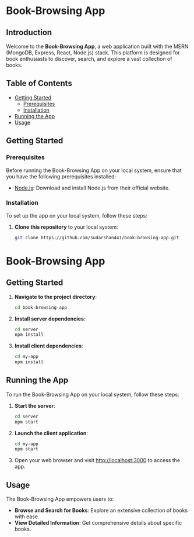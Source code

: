 # Book-Browsing App

## Introduction

Welcome to the **Book-Browsing App**, a web application built with the MERN (MongoDB, Express, React, Node.js) stack. This platform is designed for book enthusiasts to discover, search, and explore a vast collection of books.

## Table of Contents

- [Getting Started](#getting-started)
  - [Prerequisites](#prerequisites)
  - [Installation](#installation)
- [Running the App](#running-the-app)
- [Usage](#usage)

## Getting Started

### Prerequisites

Before running the Book-Browsing App on your local system, ensure that you have the following prerequisites installed:

- [Node.js](https://nodejs.org/): Download and install Node.js from their official website.

### Installation

To set up the app on your local system, follow these steps:

1. **Clone this repository** to your local system:

   ```bash
   git clone https://github.com/sudarshan441/book-browsing-app.git

# Book-Browsing App

## Getting Started

1. **Navigate to the project directory**:

    ```bash
    cd book-browsing-app
    ```

2. **Install server dependencies**:

    ```bash
    cd server
    npm install
    ```

3. **Install client dependencies**:

    ```bash
    cd my-app
    npm install
    ```

## Running the App

To run the Book-Browsing App on your local system, follow these steps:

1. **Start the server**:

    ```bash
    cd server
    npm start
    ```

2. **Launch the client application**:

    ```bash
    cd my-app
    npm start
    ```

3. Open your web browser and visit [http://localhost:3000](http://localhost:3000) to access the app.

## Usage

The Book-Browsing App empowers users to:

- **Browse and Search for Books**: Explore an extensive collection of books with ease.
- **View Detailed Information**: Get comprehensive details about specific books.



